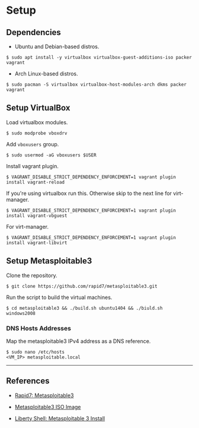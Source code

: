 # Setup

## Dependencies

- Ubuntu and Debian-based distros.

```
$ sudo apt install -y virtualbox virtualbox-guest-additions-iso packer vagrant
```

- Arch Linux-based distros.

```
$ sudo pacman -S virtualbox virtualbox-host-modules-arch dkms packer vagrant
```

## Setup VirtualBox

Load virtualbox modules.

```
$ sudo modprobe vboxdrv
```

Add `vboxusers` group.

```
$ sudo usermod -aG vboxusers $USER
```

Install vagrant plugin.

```
$ VAGRANT_DISABLE_STRICT_DEPENDENCY_ENFORCEMENT=1 vagrant plugin install vagrant-reload
```

If you're using virtualbox run this. Otherwise skip to the next line for virt-manager.

```
$ VAGRANT_DISABLE_STRICT_DEPENDENCY_ENFORCEMENT=1 vagrant plugin install vagrant-vbguest
```

For virt-manager.

```
$ VAGRANT_DISABLE_STRICT_DEPENDENCY_ENFORCEMENT=1 vagrant plugin install vagrant-libvirt
```

## Setup Metasploitable3

Clone the repository.

```
$ git clone https://github.com/rapid7/metasploitable3.git
```

Run the script to build the virtual machines.

```
$ cd metasploitable3 && ./build.sh ubuntu1404 && ./biuld.sh windows2008
```

### DNS Hosts Addresses

Map the metasploitable3 IPv4 address as a DNS reference.

```
$ sudo nano /etc/hosts
<VM_IP> metasploitable.local
```

---
## References

- [Rapid7: Metasploitable3](https://github.com/rapid7/metasploitable3)

- [Metasploitable3 ISO Image](https://sourceforge.net/projects/metasploitable3-ub1404upgraded/)

- [Liberty Shell: Metasploitable 3 Install](https://liberty-shell.com/sec/2018/07/08/install-ms3/)